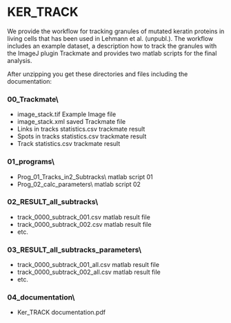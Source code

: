 # KER_TRACK
We provide the workflow for tracking granules of mutated keratin proteins in living cells that has been used in Lehmann et al. (unpubl.).
The workflow includes an example dataset, a description how to track the granules with the ImageJ plugin Trackmate and provides two matlab scripts for the final analysis.

After unzipping you get these directories and files including the documentation:
### 00_Trackmate\				
*	image_stack.tif			Example Image file
*  image_stack.xml			saved Trackmate file
*  Links in tracks statistics.csv		trackmate result
*  Spots in tracks statistics.csv	trackmate result
*  Track statistics.csv			trackmate result
### 01_programs\
*	Prog_01_Tracks_in2_Subtracks\	matlab script 01
*  Prog_02_calc_parameters\		matlab script 02
### 02_RESULT_all_subtracks\
*	track_0000_subtrack_001.csv	matlab result file
*  track_0000_subtrack_002.csv	matlab result file
*  etc.
### 03_RESULT_all_subtracks_parameters\
*	track_0000_subtrack_001_all.csv	matlab result file
*  track_0000_subtrack_002_all.csv	matlab result file
*  etc.
### 04_documentation\
*	Ker_TRACK documentation.pdf
